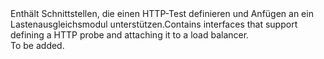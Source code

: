 <Namespace Name="Microsoft.Azure.Management.Network.Fluent.LoadBalancerHttpProbe.Definition">
  <Docs>
    <summary><span data-ttu-id="210c9-101">Enthält Schnittstellen, die einen HTTP-Test definieren und Anfügen an ein Lastenausgleichsmodul unterstützen.</span><span class="sxs-lookup"><span data-stu-id="210c9-101">Contains interfaces that support defining a HTTP probe and attaching it to a load balancer.</span></span></summary> 
    <remarks>To be added.</remarks>
  </Docs>
</Namespace>
